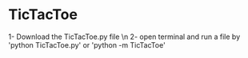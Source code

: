 # TicTacToe
1- Download the TicTacToe.py file \n
2- open terminal and run a file by 'python TicTacToe.py' or 'python -m TicTacToe'
